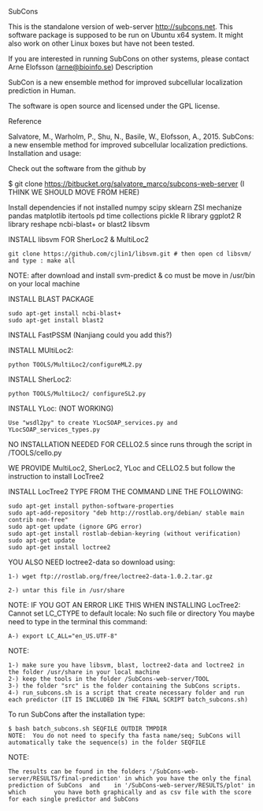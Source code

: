 SubCons

This is the standalone version of web-server http://subcons.net. This software package is supposed to be run on Ubuntu x64 system. It might also work on other Linux boxes but have not been tested.

If you are interested in running SubCons on other systems, please contact Arne Elofsson (arne@bioinfo.se)
Description

SubCon is a new ensemble method for improved subcellular localization prediction in Human.

The software is open source and licensed under the GPL license.

Reference

Salvatore, M., Warholm, P., Shu, N., Basile, W., Elofsson, A., 2015. SubCons: a new ensemble method for improved subcellular localization predictions.
Installation and usage:

Check out the software from the github by

  $ git clone https://bitbucket.org/salvatore_marco/subcons-web-server (I THINK WE SHOULD MOVE FROM HERE)


Install dependencies if not installed
	numpy
	scipy
	sklearn
	ZSI
	mechanize
	pandas
	matplotlib
	itertools
	pd
	time
	collections
	pickle
	R library ggplot2
	R library reshape
	ncbi-blast+ or blast2
	libsvm 

INSTALL libsvm FOR SherLoc2 & MultiLoc2

	git clone https://github.com/cjlin1/libsvm.git # then open cd libsvm/ and type : make all
	
  NOTE: after download and install svm-predict & co must be move in /usr/bin on your local machine

INSTALL BLAST PACKAGE 

	sudo apt-get install ncbi-blast+ 
	sudo apt-get install blast2

INSTALL FastPSSM (Nanjiang could you add this?)

INSTALL MUltiLoc2: 

	python TOOLS/MultiLoc2/configureML2.py

INSTALL SherLoc2:

	python TOOLS/MultiLoc2/ configureSL2.py

INSTALL YLoc: (NOT WORKING)
	
	Use "wsdl2py" to create YLocSOAP_services.py and YLocSOAP_services_types.py

NO INSTALLATION NEEDED FOR CELLO2.5 since runs through the script in /TOOLS/cello.py 	

WE PROVIDE MultiLoc2, SherLoc2, YLoc and CELLO2.5 but follow the instruction to install LocTree2

INSTALL LocTree2 TYPE FROM THE COMMAND LINE THE FOLLOWING:

 	sudo apt-get install python-software-properties
 	sudo apt-add-repository "deb http://rostlab.org/debian/ stable main contrib non-free"
	sudo apt-get update (ignore GPG error)
	sudo apt-get install rostlab-debian-keyring (without verification)
	sudo apt-get update
	sudo apt-get install loctree2

YOU ALSO NEED loctree2-data so download using:

	1-) wget ftp://rostlab.org/free/loctree2-data-1.0.2.tar.gz

	2-) untar this file in /usr/share 

NOTE: IF YOU GOT AN ERROR LIKE THIS WHEN INSTALLING LocTree2: Cannot set LC_CTYPE to default locale: No such file or directory
You maybe need to type in the terminal this command:
	
	A-) export LC_ALL="en_US.UTF-8"

NOTE:
   
	1-) make sure you have libsvm, blast, loctree2-data and loctree2 in the folder /usr/share in your local machine 
 	2-) keep the tools in the folder /SubCons-web-server/TOOL
 	3-) the folder "src" is the folder containing the SubCons scripts.
 	4-) run_subcons.sh is a script that create necessary folder and run each predictor (IT IS INCLUDED IN THE FINAL SCRIPT batch_subcons.sh)

To run SubCons after the installation type:
	
	$ bash batch_subcons.sh SEQFILE OUTDIR TMPDIR
	NOTE:  You do not need to specify tha fasta name/seq; SubCons will automatically take the sequence(s) in the folder SEQFILE

NOTE:

	The results can be found in the folders '/SubCons-web-server/RESULTS/final-prediction' in which you have the only the final prediction of SubCons  and    in '/SubCons-web-server/RESULTS/plot' in which 		you have both graphically and as csv file with the score for each single predictor and SubCons





